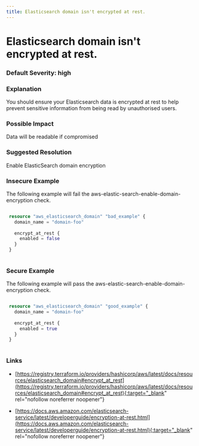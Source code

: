 ```yaml
---
title: Elasticsearch domain isn't encrypted at rest.
---
```


# Elasticsearch domain isn't encrypted at rest.

### Default Severity: <span class="severity high">high</span>

### Explanation

You should ensure your Elasticsearch data is encrypted at rest to help prevent sensitive information from being read by unauthorised users.

### Possible Impact
Data will be readable if compromised

### Suggested Resolution
Enable ElasticSearch domain encryption


### Insecure Example

The following example will fail the aws-elastic-search-enable-domain-encryption check.
```terraform

 resource "aws_elasticsearch_domain" "bad_example" {
   domain_name = "domain-foo"
 
   encrypt_at_rest {
     enabled = false
   }
 }
 
```



### Secure Example

The following example will pass the aws-elastic-search-enable-domain-encryption check.
```terraform

 resource "aws_elasticsearch_domain" "good_example" {
   domain_name = "domain-foo"
 
   encrypt_at_rest {
     enabled = true
   }
 }
 
```



### Links


- [https://registry.terraform.io/providers/hashicorp/aws/latest/docs/resources/elasticsearch_domain#encrypt_at_rest](https://registry.terraform.io/providers/hashicorp/aws/latest/docs/resources/elasticsearch_domain#encrypt_at_rest){:target="_blank" rel="nofollow noreferrer noopener"}

- [https://docs.aws.amazon.com/elasticsearch-service/latest/developerguide/encryption-at-rest.html](https://docs.aws.amazon.com/elasticsearch-service/latest/developerguide/encryption-at-rest.html){:target="_blank" rel="nofollow noreferrer noopener"}




